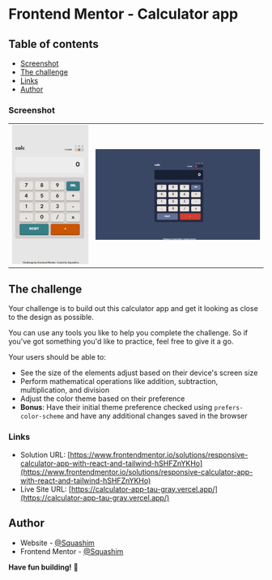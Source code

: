 # Frontend Mentor - Calculator app

## Table of contents

- [Screenshot](#screenshot) 
- [The challenge](#the-challenge)
- [Links](#links)
- [Author](#author)
### Screenshot

<table>
        <tr>
            <td>
                <img src="src/images/mobile.png"
                    alt="Mobile solution" title="Mobile solution" width="100%"/>
            </td>
            <td>
                <img src="src/images/desktop.png"
                    alt="Desktop solution" width="100%" title="Desktop solution"/>
            </td>
        </tr>
</table>

## The challenge

Your challenge is to build out this calculator app and get it looking as close to the design as possible.

You can use any tools you like to help you complete the challenge. So if you've got something you'd like to practice, feel free to give it a go.

Your users should be able to:

- See the size of the elements adjust based on their device's screen size
- Perform mathematical operations like addition, subtraction, multiplication, and division
- Adjust the color theme based on their preference
- **Bonus**: Have their initial theme preference checked using `prefers-color-scheme` and have any additional changes saved in the browser


### Links

- Solution URL: [https://www.frontendmentor.io/solutions/responsive-calculator-app-with-react-and-tailwind-hSHFZnYKHo](https://www.frontendmentor.io/solutions/responsive-calculator-app-with-react-and-tailwind-hSHFZnYKHo)
- Live Site URL: [https://calculator-app-tau-gray.vercel.app/](https://calculator-app-tau-gray.vercel.app/)

## Author

- Website - [@Squashim](https://github.com/Squashim)
- Frontend Mentor - [@Squashim](https://www.frontendmentor.io/profile/Squashim)

**Have fun building!** 🚀
